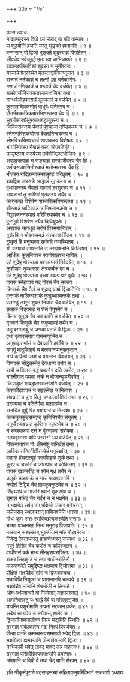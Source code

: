 +++
title = "१७"

+++

व्यास उवाच  
नाद्याच्छूद्रस्य विप्रो ऽन्नं मोहाद् वा यदि वान्यतः ।  
स शूद्रयोनिं व्रजति यस्तु भुङ्क्ते ह्यनापदि ॥ १ ॥  
षण्मासान् यो द्विजो भुङ्क्ते शूद्रस्यान्नं विगर्हितम् ।  
जीवन्नेव भवेच्छूद्रो मृतः श्वा चाभिजायते ॥ २ ॥  
ब्राह्मणक्षत्रियविशां शूद्रस्य च मुनीश्वराः ।  
यस्यान्नेनोदरस्थेन मृतस्तद्योनिमाप्नुयात् ॥ ३ ॥  
राजान्नं नर्तकान्नं च तक्ष्णो ऽन्नं चर्मकारिणः ।  
गणान्नं गणिकान्नं च षण्ढान्नं चैव वर्जयेत् ॥ ४ ॥  
चक्रोपजीविरजकतस्करध्वजिनां तथा ।  
गान्धर्वलोहकारान्नं सूतकान्नं च वर्जयेत् ॥ ५ ॥  
कुलालचित्रकर्मान्नं वार्धुषेः पतितस्य च ।  
पौनर्भवच्छत्रिकयोरभिशस्तस्य चैव हि ॥ ६ ॥  
सुवर्णकारशैलूषव्याधबद्धातुरस्य च ।  
चिकित्सकस्य चैवान्नं पुंश्चल्या दण्डिकस्य च ॥ ७ ॥  
स्तेननास्तिकयोरन्नं देवतानिन्दकस्य च ।  
सोमविक्रयिणश्चान्नं श्वपाकस्य विशेषतः ॥ ८ ॥  
भार्याजितस्य चैवान्नं यस्य चोपपतिर्गृहे ।  
उत्सृष्टस्य कदर्यस्य तथैवोच्छिष्टभोजिनः ॥ ९ ॥  
अपाङ्क्त्यान्नं च सङ्घान्नं शस्त्राजीवस्य चैव हि ।  
क्लीबसन्न्यासिनोश्चान्नं मत्तोन्मत्तस्य चैव हि ।  
भीतस्य रुदितस्यान्नमवक्रुष्टं परिक्षुतम् ॥ १० ॥  
ब्रह्मद्विषः पापरुचेः श्राद्धान्नं सूतकस्य च ।  
वृथापाकस्य चैवान्नं शावान्नं श्वशुरस्य च ॥ ११ ॥  
अप्रजानां तु नारीणां भृतकस्य तथैव च ।  
कारुकान्नं विशेषेण शस्त्रविक्रयिणस्तथा ॥ १२ ॥  
शौण्डान्नं घाटिकान्नं च भिषजामन्नमेव च ।  
विद्धप्रजननस्यान्नं परिवित्त्यन्नमेव च ॥ १३ ॥  
पुनर्भुवो विशेषेण तथैव दिधिषूपतेः ।  
अवज्ञातं चावधूतं सरोषं विस्मयान्वितम् ।  
गुरोरपि न भोक्तव्यमन्नं संस्कारवर्जितम् ॥ १४ ॥  
दुष्कृतं हि मनुष्यस्य सर्वमन्ने व्यवस्थितम् ।  
यो यस्यान्नं समश्नाति स तस्याश्नानि किल्बिषम् ॥ १५ ॥  
आर्धिकः कुलमित्रश्च स्वगोपालश्च नापितः ।  
एते शूद्रेषु भोज्यान्ना यश्चात्मानं निवेदयेत् ॥ १६ ॥  
कुशीलवः कुम्भकारः क्षेत्रकर्मक एव च ।  
एते शूद्रेषु भोज्यान्ना दत्त्वा स्वल्पं पणं बुधैः ॥ १७ ॥  
पायसं स्नेहपक्वं यद् गोरसं चैव सक्तवः ।  
पिण्याकं चैव तैलं च शूद्राद् ग्राह्यं द्विजातिभिः ॥ १८ ॥  
वृन्ताकं नालिकाशाकं कुसुम्भाश्मन्तकं तथा ।  
पलाण्डुं लशुनं शुक्तं निर्यासं चैव वर्जयेत् ॥ १९ ॥  
छत्राकं विड्वराहं च शेलं पेयूषमेव च ।  
विलयं सुमुखं चैव कवकानि च वर्जयेत् ॥ २० ॥  
गृञ्जनं किंशुकं चैव ककुभाण्डं तथैव च ।  
उदुम्बरमलाबुं च जग्ध्वा पतति वै द्विजः ॥ २१ ॥  
वृथा कृशरसंयावं पायसापूपमेव च ।  
अनुपाकृतमांसं च देवान्नानि हवींषि च ॥ २२ ॥  
यवागूं मातुलिङ्गं च मत्स्यानप्यनुपाकृतान् ।  
नीपं कपित्थं प्लक्षं च प्रयत्नेन विवर्जयेत् ॥ २३ ॥  
पिण्याकं चोद्धृतस्नेहं देवधान्य तथैव च ।  
रात्रौ च तिलसम्बद्धं प्रयत्नेन दधि त्यजेत् ॥ २४ ॥  
नाश्नीयात् पयसा तक्रं न बीजान्युपजीवयेत् ।  
क्रियादुष्टं भावदुष्टमसत्संसर्गि वर्जयेत् ॥ २५ ॥  
केशकीटावपन्नं च सहृल्लेखं च नित्यशः ।  
श्वाघ्रातं च पुनः सिद्धं चण्डालावेक्षितं तथा ॥ २६ ॥  
उदक्यया च पतितैर्गवा चाघ्रातमेव च ।  
अनर्चितं पुर्युं षितं पर्यायान्नं च नित्यशः ॥ २७ ॥  
काककुक्कुटसंस्पृष्टं कृमिभिश्चैव संयुतम् ।  
मनुष्यैरप्यवघ्रातं कुष्ठिना स्पृष्टमेव च ॥ २८ ॥  
न रजस्वलया दत्तं न पुंश्चाल्या सरोषया ।  
मलबद्वाससा वापि परवासो ऽथ वर्जयेत् ॥ २९ ॥  
विवत्सायाश्च गोः क्षीरमौष्ट्रं वानिर्दशं तथा ।  
आविकं सन्धिनीक्षीरमपेयं मनुरब्रवीत् ॥ ३० ॥  
बलाकं हंसदात्यूहं कलविङ्कं शुकं तथा ।  
कुररं च चकोरं च जालपादं च कोकिलम् ॥ ३१ ॥  
वायसं खञ्जरीटं च श्येनं गृध्रं तथैव च ।  
उलूकं चक्रवाकं च भासं पारावतानपि ।  
कपोतं टिट्टिभं चैव ग्रामकुक्कुटमेव च ॥ ३२ ॥  
सिंहव्याघ्रं च मार्जारं श्वानं शूकरमेव च ।  
शृगालं मर्कटं चैव गर्दभं च न भक्षयेत् ॥ ३३ ॥  
न भक्षयेत् सर्वमृगान् पक्षिणो ऽन्यान् वनेचरान् ।  
जलेचरान् स्थलचरान् प्राणिनश्चेति धारणा ॥ ३४ ॥  
गोधा कूर्मः शशः श्वाविच्छल्यकश्चेति सत्तमाः ।  
भक्ष्याः पञ्चनखा नित्यं मनुराह प्रिजापतिः ॥ ३५ ॥  
मत्स्यान् सशल्कान् भुञ्जीयान् मांसं रौरवमेवच ।  
निवेद्य देवताभ्यस्तु ब्राह्मणेभ्यस्तु नान्यथा ॥ ३६ ॥  
मयूरं तित्तिरं चैव कपोतं च कपिञ्जलम् ।  
वाध्रीणसं बकं भक्ष्यं मीनहंसपराजिताः ॥ ३७ ॥  
शफरं सिंहतुण्डं च तथा पाठीनरोहितौ ।  
मत्स्याश्चैते समुद्दिष्टा भक्षणाय द्विजोत्तमाः ॥ ३८ ॥  
प्रोक्षितं भक्षयेदेषां मांसं च द्विजकाम्यया ।  
यथाविधि नियुक्तं च प्राणानामपि चात्यये ॥ ३९ ॥  
भक्षयेन्नैव मांसानि शेषभोजी न लिप्यते ।  
औषधार्थमशक्तौ वा नियोगाद् यज्ञकारणात् ॥ ४० ॥  
आमन्त्रितस्तु यः श्राद्धे दैवे वा मांसमुत्सृजेत् ।  
यावन्ति पशुरोमाणि तावतो नरकान् व्रजेत् ॥ ४१ ॥  
अदेयं चाप्यपेयं च तथैवास्पृश्यमेव च ।  
द्विजातीनामनालोक्यं नित्यं मद्यमिति स्थितिः ॥ ४२ ॥  
तस्मात् सर्वप्रकारेण मद्यं नित्यं विवर्जयेत् ।  
पीत्वा पतति कर्मभ्यस्त्वसम्भाष्यो भवेद् द्विजः ॥ ४३ ॥  
भक्षयित्वा ह्यभक्ष्याणि पीत्वापेयान्यपि द्विजः ।  
नाधिकारी भवेत् तावद् यावद् तन्न जहात्यधः ॥ ४४ ॥  
तस्मात् परिहरेन्नित्यमभक्ष्याणि प्रयत्नतः ।  
अपेयानि च विप्रो वै तथा चेद् याति रौरवम् ॥ ४५ ॥  
    
इति श्रीकूर्मपुराणे षट्साहस्त्र्यां संहितायामुपरिविभागे सप्तदशो ऽध्यायः
